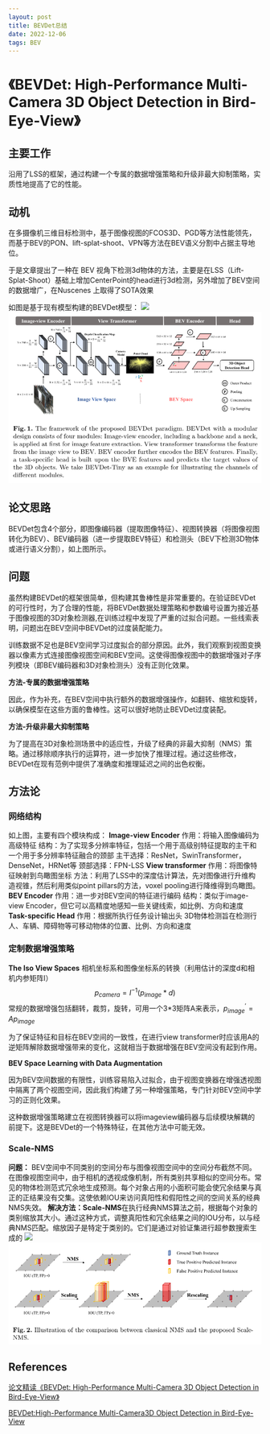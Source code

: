 ```yaml
---
layout: post
title: BEVDet总结
date: 2022-12-06
tags: BEV  
---
```

<head>
    <script src="https://cdn.mathjax.org/mathjax/latest/MathJax.js?config=TeX-AMS-MML_HTMLorMML" type="text/javascript"></script>
    <script type="text/x-mathjax-config">
        MathJax.Hub.Config({
            tex2jax: {
            skipTags: ['script', 'noscript', 'style', 'textarea', 'pre'],
            inlineMath: [['$','$']]
            }
        });
    </script>
</head>

# 《BEVDet: High-Performance Multi-Camera 3D Object Detection in Bird-Eye-View》
## 主要工作
沿用了LSS的框架，通过构建一个专属的数据增强策略和升级非最大抑制策略，实质性地提高了它的性能。

## 动机
在多摄像机三维目标检测中，基于图像视图的FCOS3D、PGD等方法性能领先，而基于BEV的PON、lift-splat-shoot、VPN等方法在BEV语义分割中占据主导地位。

于是文章提出了一种在 BEV 视角下检测3d物体的方法，主要是在LSS（Lift-Splat-Shoot）基础上增加CenterPoint的head进行3d检测，另外增加了BEV空间的数据增广，在Nuscenes 上取得了SOTA效果

如图是基于现有模型构建的BEVDet模型：
![](../../../img/BEVDet/1.png)
![](../img/BEVDet/1.png)
## 论文思路
BEVDet包含4个部分，即图像编码器（提取图像特征）、视图转换器（将图像视图转化为BEV）、BEV编码器（进一步提取BEV特征）和检测头（BEV下检测3D物体或进行语义分割），如上图所示。
## 问题
虽然构建BEVDet的框架很简单，但构建其鲁棒性是非常重要的。在验证BEVDet的可行性时，为了合理的性能，将BEVDet数据处理策略和参数编号设置为接近基于图像视图的3D对象检测器,在训练过程中发现了严重的过拟合问题。一些线索表明，问题出在BEV空间中BEVDet的过度装配能力。

训练数据不足也是BEV空间学习过度拟合的部分原因。此外，我们观察到视图变换器以像素方式连接图像视图空间和BEV空间。这使得图像视图中的数据增强对子序列模块（即BEV编码器和3D对象检测头）没有正则化效果。

**方法-专属的数据增强策略**

因此，作为补充，在BEV空间中执行额外的数据增强操作，如翻转、缩放和旋转，以确保模型在这些方面的鲁棒性。这可以很好地防止BEVDet过度装配。

**方法-升级非最大抑制策略**

为了提高在3D对象检测场景中的适应性，升级了经典的非最大抑制（NMS）策略。通过移除顺序执行的运算符，进一步加快了推理过程。通过这些修改，BEVDet在现有范例中提供了准确度和推理延迟之间的出色权衡。

## 方法论
### 网络结构
如上图，主要有四个模块构成：
**Image-view Encoder**
作用：将输入图像编码为高级特征
结构：为了实现多分辨率特征，包括一个用于高级别特征提取的主干和一个用于多分辨率特征融合的颈部
主干选择：ResNet，SwinTransformer，DenseNet，HRNet等
颈部选择：FPN-LSS
**View transformer**
作用：将图像特征映射到鸟瞰图坐标
方法：利用了LSS中的深度估计算法，先对图像进行升维构造视锥，然后利用类似point pillars的方法，voxel pooling进行降维得到鸟瞰图。
**BEV Encoder**
作用：进一步对BEV空间的特征进行编码
结构：类似于image-view Encoder，但它可以高精度地感知一些关键线索，如比例、方向和速度
**Task-specific Head**
作用：根据所执行任务设计输出头
3D物体检测旨在检测行人、车辆、障碍物等可移动物体的位置、比例、方向和速度
### 定制数据增强策略
**The Iso View Spaces**
相机坐标系和图像坐标系的转换（利用估计的深度d和相机内参矩阵I）
$$ p_{camera}=I^{-1}(p_{image}*d) $$常规的数据增强包括翻转，裁剪，旋转，可用一个3*3矩阵A来表示，$p^{'}_{image}=Ap_{image}$

为了保证特征和目标在BEV空间的一致性，在进行view transformer时应该用A的逆矩阵解除数据增强带来的变化，这就相当于数据增强在BEV空间没有起到作用。

**BEV Space Learning with Data Augmentation**

因为BEV空间数据的有限性，训练容易陷入过拟合，由于视图变换器在增强透视图中隔离了两个视图空间，因此我们构建了另一种增强策略，专门针对BEV空间中学习的正则化效果。

这种数据增强策略建立在视图转换器可以将imageview编码器与后续模块解耦的前提下。这是BEVDet的一个特殊特征，在其他方法中可能无效。 
### Scale-NMS
**问题：** BEV空间中不同类别的空间分布与图像视图空间中的空间分布截然不同。在图像视图空间中，由于相机的透视成像机制，所有类别共享相似的空间分布。常见的物体检测范式冗余地生成预测。每个对象占用的小面积可能会使冗余结果与真正的正结果没有交集。这使依赖IOU来访问真阳性和假阳性之间的空间关系的经典NMS失效。
**解决方法：Scale-NMS**在执行经典NMS算法之前，根据每个对象的类别缩放其大小。通过这种方式，调整真阳性和冗余结果之间的IOU分布，以与经典NMS匹配。缩放因子是特定于类别的。它们是通过对验证集进行超参数搜索生成的
![](../../../img/BEVDet/2.png)
![](../img/BEVDet/2.png)

## References
[论文精读《BEVDet: High-Performance Multi-Camera 3D Object Detection in Bird-Eye-View》](https://blog.csdn.net/zyw2002/article/details/127907620?spm=1001.2101.3001.6650.3&utm_medium=distribute.pc_relevant.none-task-blog-2%7Edefault%7EOPENSEARCH%7ERate-3-127907620-blog-127677478.pc_relevant_3mothn_strategy_and_data_recovery&depth_1-utm_source=distribute.pc_relevant.none-task-blog-2%7Edefault%7EOPENSEARCH%7ERate-3-127907620-blog-127677478.pc_relevant_3mothn_strategy_and_data_recovery&utm_relevant_index=4)

[BEVDet:High-Performance Multi-Camera3D Object Detection in Bird-Eye-View](https://blog.csdn.net/qq_46460131/article/details/127677478)